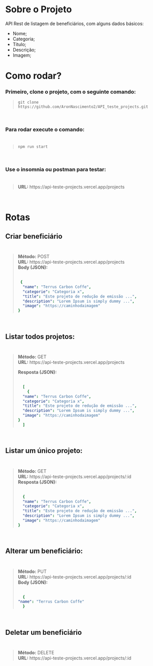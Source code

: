 # Sobre o Projeto
API Rest de listagem de beneficiários,
com alguns dados básicos:
 * Nome;
 * Categoria;
 * Título;
 * Descrição;
 * Imagem;


# Como rodar?
  ### Primeiro, clone o projeto, com o seguinte comando:
  <blockquote>
    <code>git clone https://github.com/AronNascimento2/API_teste_projects.git</code>
  </blockquote>
  </br>

  ### Para rodar execute o comando: </br></br>
  <blockquote>
    <code>npm run start</code>
  </blockquote>
  </br>

 ### Use o insomnia ou postman para testar: </br></br>
  <blockquote>
     <strong>URL:</strong> https://api-teste-projects.vercel.app/projects </br>
  </blockquote>
  </br>
 
# Rotas
## Criar beneficiário </br></br>

<blockquote>
  <strong>Método:</strong> POST </br>
  <strong>URL:</strong> https://api-teste-projects.vercel.app/projects </br>
  <strong>Body (JSON):</strong> </br> </br>

  ```yaml
   {
    "name": "Terrus Carbon Coffe",
    "categorie": "Categoria x",
    "title": "Este projeto de redução de emissão ...",
    "description": "Lorem Ipsum is simply dummy ...",
    "image": "https://caminhodaimagem"
  }
  ```
</blockquote>
</br>

## Listar todos projetos: </br></br>

<blockquote>
  <strong>Método:</strong> GET </br>
  <strong>URL:</strong> https://api-teste-projects.vercel.app/projects </br>

  <strong>Resposta (JSON):</strong> </br></br>

  ```yaml
    [
      {
    "name": "Terrus Carbon Coffe",
    "categorie": "Categoria x",
    "title": "Este projeto de redução de emissão ...",
    "description": "Lorem Ipsum is simply dummy ...",
    "image": "https://caminhodaimagem"
  }
    ]
  ```
</blockquote>
</br>

## Listar um único projeto: </br></br>

<blockquote>
  <strong>Método:</strong> GET </br>
  <strong>URL:</strong> https://api-teste-projects.vercel.app/projects/:id </br>
  <strong>Resposta (JSON):</strong> </br></br>

  ```yaml
    {
    "name": "Terrus Carbon Coffe",
    "categorie": "Categoria x",
    "title": "Este projeto de redução de emissão ...",
    "description": "Lorem Ipsum is simply dummy ...",
    "image": "https://caminhodaimagem"
  }
  ```
</blockquote>
</br>

## Alterar um beneficiário: </br></br>

<blockquote>
  <strong>Método:</strong> PUT </br>
  <strong>URL:</strong>  https://api-teste-projects.vercel.app/projects/:id </br>
  <strong>Body (JSON):</strong> </br> </br>

  ```yaml
    {
 "name": "Terrus Carbon Coffe"
    }
  ```
</blockquote>
</br>

## Deletar um beneficiário </br></br>

<blockquote>
 <strong>Método:</strong> DELETE </br>
  <strong>URL:</strong> https://api-teste-projects.vercel.app/projects/:id
</blockquote>
</br>



